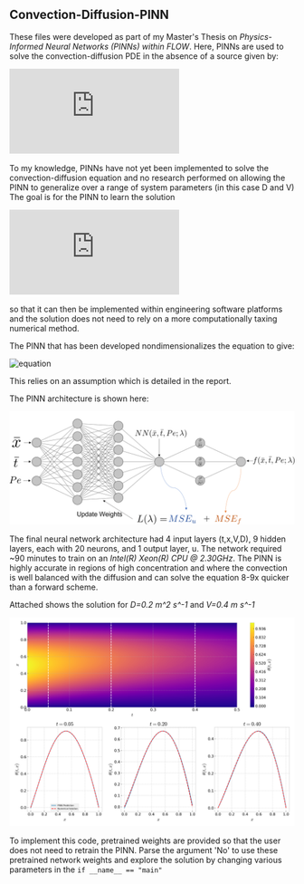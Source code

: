 ## Convection-Diffusion-PINN
These files were developed as part of my Master's Thesis on *Physics-Informed Neural Networks (PINNs) within FLOW*.
Here, PINNs are used to solve the convection-diffusion PDE in the absence of a source given by:

![equation](https://latex.codecogs.com/gif.latex?u_%7Bt%7D%20%3D%20Vu_%7Bx%7D&plus;Du_%7Bxx%7D)


To my knowledge, PINNs have not yet been implemented to solve the convection-diffusion equation and no research performed on allowing the PINN to generalize over a range of system parameters (in this case D and V)
The goal is for the PINN to learn the solution 

![equation](https://latex.codecogs.com/gif.latex?NN%28t%2Cx%2CV%2CD%29%20%5Capprox%20u%28t%2Cx%2CV%2CD%29)

so that it can then be implemented within engineering software platforms and the solution does not need to rely on a more computationally taxing numerical method. 

The PINN that has been developed nondimensionalizes the equation to give:

![equation](
https://latex.codecogs.com/gif.latex%5Cbar%7B%5Ctheta%7D_%7B%5Cbar%7Bt%7D%7D%20&plus;%20%5Cbar%7B%5Ctheta%7D_%7B%5Cbar%7Bx%7D%7D%20%3D%20%5Cfrac%7B1%7D%7BPe%7D%5Cbar%7B%5Ctheta%7D_%7B%5Cbar%7Bx%7D%5Cbar%7Bx%7D%7D)

This relies on an assumption which is detailed in the report.

The PINN architecture is shown here:


![GitHub Logo](/plots/ConvDiffusionNDPINN.png)

The final neural network architecture had 4 input layers (t,x,V,D), 9 hidden layers, each with 20 neurons, and 1 output layer, u.
The network required ~90 minutes to train on an *Intel(R) Xeon(R) CPU @ 2.30GHz*.
The PINN is highly accurate in regions of high concentration and where the convection is well balanced with the diffusion and can solve the equation 8-9x quicker than a forward scheme.

Attached shows the solution for *D=0.2 m^2 s^-1* and *V=0.4 m s^-1*

![GitHub Logo](/plots/result.png)

To implement this code, pretrained weights are provided so that the user does not need to retrain the PINN. Parse the argument 'No' to use these pretrained network weights and explore the solution by changing various parameters in the `if __name__ == "main"`
